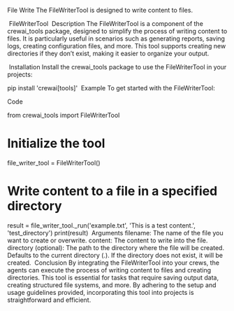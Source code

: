 File Write
The FileWriterTool is designed to write content to files.

​
FileWriterTool
​
Description
The FileWriterTool is a component of the crewai_tools package, designed to simplify the process of writing content to files. It is particularly useful in scenarios such as generating reports, saving logs, creating configuration files, and more. This tool supports creating new directories if they don’t exist, making it easier to organize your output.

​
Installation
Install the crewai_tools package to use the FileWriterTool in your projects:


pip install 'crewai[tools]'
​
Example
To get started with the FileWriterTool:

Code

from crewai_tools import FileWriterTool

# Initialize the tool
file_writer_tool = FileWriterTool()

# Write content to a file in a specified directory
result = file_writer_tool._run('example.txt', 'This is a test content.', 'test_directory')
print(result)
​
Arguments
filename: The name of the file you want to create or overwrite.
content: The content to write into the file.
directory (optional): The path to the directory where the file will be created. Defaults to the current directory (.). If the directory does not exist, it will be created.
​
Conclusion
By integrating the FileWriterTool into your crews, the agents can execute the process of writing content to files and creating directories. This tool is essential for tasks that require saving output data, creating structured file systems, and more. By adhering to the setup and usage guidelines provided, incorporating this tool into projects is straightforward and efficient.
